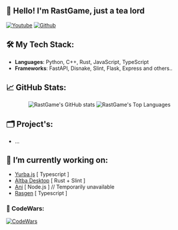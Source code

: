 <h2>👋 Hello! I'm RastGame, just a tea lord</h2> 

[![Youtube](https://img.shields.io/youtube/channel/subscribers/UCjjORUuuG7UqnkH7Fr440tA)](https://youtube.com/channel/UCjjORUuuG7UqnkH7Fr440tA) 
[![Github](https://img.shields.io/github/followers/rastgame?label=Follow&style=social)](https://github.com/rastgame) 

## 🛠 My Tech Stack:

- **Languages**: Python, C++, Rust, JavaScript, TypeScript
- **Frameworks**: FastAPI, Disnake, Slint, Flask, Express and others..
  
## 📈 GitHub Stats:

<p align="center">
  <img src="https://github-readme-stats.vercel.app/api?username=rastgame&show_icons=true&theme=radical" alt="RastGame's GitHub stats" />
  <img src="https://github-readme-stats.vercel.app/api/top-langs/?username=rastgame&layout=compact&theme=radical" alt="RastGame's Top Languages"/>
</p>

## 🗂️ Project's:
  - ...

## 🔭 I’m currently working on:
  - [Yurba.js](https://github.com/RastGame/yurba.js) [ Typescript ]
  - [Altba Desktop](https://github.com/rastgame/altba) [ Rust + Slint ]
  - [Ani](https://ani.pp.ua) [ Node.js ] // Temporarily unavailable
  - [Rasgen](https://github.com/rasgen) [ Typescript ]

### 📌 CodeWars:
[![CodeWars](https://www.codewars.com/users/RastGame/badges/large)](https://www.codewars.com/users/RastGame)

